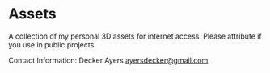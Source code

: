 # Assets

A collection of my personal 3D assets for internet access. Please attribute if you use in public projects

Contact Information: Decker Ayers ayersdecker@gmail.com
